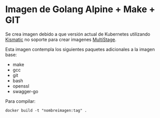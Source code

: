 # Imagen de Golang Alpine + Make + GIT


Se crea imagen debido a que versión actual de Kubernetes utilizando [Kismatic](https://github.com/apprenda/kismatic/) no soporte para crear imagenes [MultiStage](https://docs.docker.com/develop/develop-images/multistage-build/).

Esta imagen contempla los siguientes paquetes adicionales a la imagen base:

- make
- gcc
- git
- bash
- openssl
- swagger-go

Para compilar:
```
docker build -t "nombreimagen:tag" .

```
